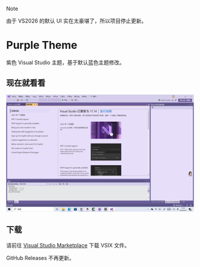 > [!NOTE]
> 由于 VS2026 的默认 UI 实在太豪堪了，所以项目停止更新。

# Purple Theme
紫色 Visual Studio 主题，基于默认蓝色主题修改。

## 现在就看看

![截屏](assets/screenshot.png)

## 下载

请前往 [Visual Studio Marketplace](https://marketplace.visualstudio.com/items?itemName=ShihaoShen.PurpleTheme) 下载 VSIX 文件。

GitHub Releases 不再更新。
